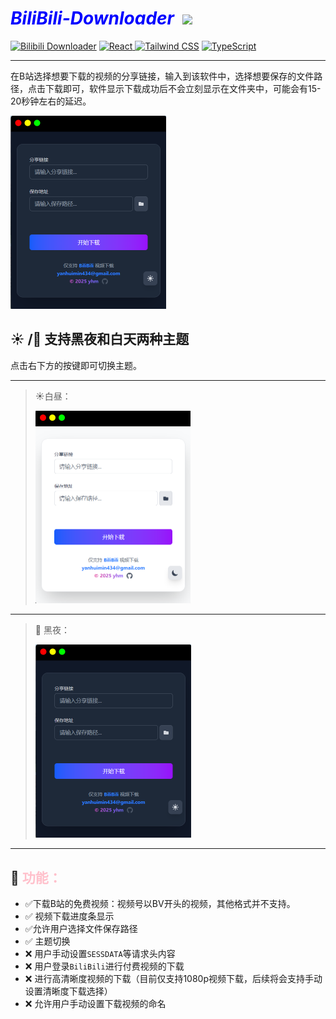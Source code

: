 # <font color='Blue'>*BiliBili-Downloader  [![](https://img.shields.io/badge/--00000000?logo=bilibili&logoColor=00A1D6)](https://github.com/Yan-huimin/BiliBili-Downloader/tree/v1.0.1)*</font>

[![Bilibili Downloader](https://img.shields.io/badge/BiliBili_Downloader-v1.0.1-00A1D6?logo=bilibili&logoColor=whit)](https://github.com/Yan-huimin/BiliBili-Downloader/tree/v1.0.1)   [![React](https://img.shields.io/badge/React-20232A?logo=react&logoColor=61DAFB) ](https://reactjs.org) 
[![Tailwind CSS](https://img.shields.io/badge/Tailwind_CSS-38B2AC?logo=tailwind-css&logoColor=white)](https://tailwindcss.com)      [![TypeScript](https://img.shields.io/badge/TypeScript-3178C6?logo=typescript&logoColor=white)](https://www.typescriptlang.org)

------

在B站选择想要下载的视频的分享链接，输入到该软件中，选择想要保存的文件路径，点击下载即可，软件显示下载成功后不会立刻显示在文件夹中，可能会有15-20秒钟左右的延迟。

<img src="./public/app.png" alt="app" style="zoom:50%;" />

## **:sunny: /:first_quarter_moon_with_face:** 支持黑夜和白天两种主题

点击右下方的按键即可切换主题。

******

> :sunny:白昼：
>
> <img src="./public/day.png" alt="day" style="zoom:50%;" />

******

> :first_quarter_moon_with_face: 黑夜：
>
> <img src="./public/app.png" alt="dark" style="zoom:50%;" />

******

## :mag_right: <font color=pink>功能：</font>

- :white_check_mark:下载B站的免费视频：视频号以BV开头的视频，其他格式并不支持。
- :white_check_mark: 视频下载进度条显示
- :white_check_mark:允许用户选择文件保存路径
- :white_check_mark: 主题切换
- :x: 用户手动设置`SESSDATA`等请求头内容
- :x: 用户登录`BiliBili`进行付费视频的下载
- :x: 进行高清晰度视频的下载（目前仅支持1080p视频下载，后续将会支持手动设置清晰度下载选择）
- :x: 允许用户手动设置下载视频的命名






















